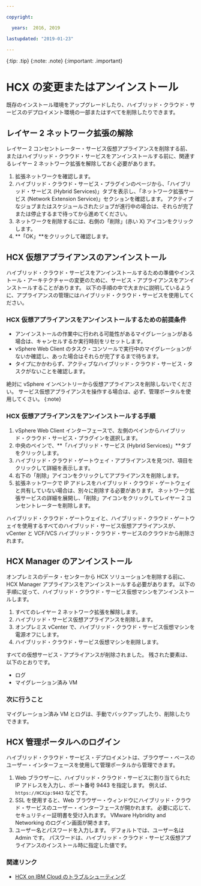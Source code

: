 ```yaml
---

copyright:

  years:  2016, 2019

lastupdated: "2019-01-23"

---
```


{:tip: .tip}
{:note: .note}
{:important: .important}

# HCX の変更またはアンインストール

既存のインストール環境をアップグレードしたり、ハイブリッド・クラウド・サービスのデプロイメント環境の一部またはすべてを削除したりできます。

##  レイヤー 2 ネットワーク拡張の解除

レイヤー 2 コンセントレーター・サービス仮想アプライアンスを削除する前、またはハイブリッド・クラウド・サービスをアンインストールする前に、関連するレイヤー 2 ネットワーク拡張を解除しておく必要があります。

1. 拡張ネットワークを確認します。
2. ハイブリッド・クラウド・サービス・プラグインのページから、「ハイブリッド・サービス (Hybrid Services)」タブを表示し、「ネットワーク拡張サービス (Network Extension Service)」セクションを確認します。 アクティブなジョブまたはスケジュールされたジョブが進行中の場合は、それらが完了または停止するまで待ってから進めてください。
3. ネットワークを削除するには、右側の「削除」(赤い X) アイコンをクリックします。
4. **「OK」**をクリックして確認します。

## HCX 仮想アプライアンスのアンインストール

ハイブリッド・クラウド・サービスをアンインストールするための準備やインストール・アーキテクチャーの変更のために、サービス・アプライアンスをアンインストールすることがあります。 以下の手順の中で大まかに説明しているように、アプライアンスの管理にはハイブリッド・クラウド・サービスを使用してください。

### HCX 仮想アプライアンスをアンインストールするための前提条件

* アンインストールの作業中に行われる可能性があるマイグレーションがある場合は、キャンセルするか実行時刻をリセットします。
* vSphere Web Client のタスク・コンソールで実行中のマイグレーションがないか確認し、あった場合はそれらが完了するまで待ちます。
* タイプにかかわらず、アクティブなハイブリッド・クラウド・サービス・タスクがないことを確認します。

絶対に vSphere インベントリーから仮想アプライアンスを削除しないでください。 サービス仮想アプライアンスを操作する場合は、必ず、管理ポータルを使用してくさい。
{:note}

### HCX 仮想アプライアンスをアンインストールする手順

1. vSphere Web Client インターフェースで、左側のペインからハイブリッド・クラウド・サービス・プラグインを選択します。
2. 中央のペインで、**「ハイブリッド・サービス (Hybrid Services)」**タブをクリックします。
3. ハイブリッド・クラウド・ゲートウェイ・アプライアンスを見つけ、項目をクリックして詳細を表示します。
4. 右下の「削除」アイコンをクリックしてアプライアンスを削除します。
5. 拡張ネットワークで IP アドレスをハイブリッド・クラウド・ゲートウェイと共有していない場合は、別々に削除する必要があります。 ネットワーク拡張サービスの詳細を展開し、「削除」アイコンをクリックしてレイヤー 2 コンセントレーターを削除します。

ハイブリッド・クラウド・ゲートウェイと、ハイブリッド・クラウド・ゲートウェイを使用するすべてのハイブリッド・サービス仮想アプライアンスが、vCenter と VCF/VCS ハイブリッド・クラウド・サービスのクラウドから削除されます。

## HCX Manager のアンインストール

オンプレミスのデータ・センターから HCX ソリューションを削除する前に、HCX Manager アプライアンスをアンインストールする必要があります。 以下の手順に従って、ハイブリッド・クラウド・サービス仮想マシンをアンインストールします。

1. すべてのレイヤー 2 ネットワーク拡張を解除します。
2. ハイブリッド・サービス仮想アプライアンスを削除します。
3. オンプレミス vCenter で、ハイブリッド・クラウド・サービス仮想マシンを電源オフにします。
4. ハイブリッド・クラウド・サービス仮想マシンを削除します。

すべての仮想サービス・アプライアンスが削除されました。 残された要素は、以下のとおりです。
* ログ
* マイグレーション済み VM

### 次に行うこと

マイグレーション済み VM とログは、手動でバックアップしたり、削除したりできます。

## HCX 管理ポータルへのログイン

ハイブリッド・クラウド・サービス・デプロイメントは、ブラウザー・ベースのユーザー・インターフェースを使用して管理ポータルから管理できます。

1. Web ブラウザーに、ハイブリッド・クラウド・サービスに割り当てられた IP アドレスを入力し、ポート番号 9443 を指定します。 例えば、`https://HCXip:9443` などです。
2. SSL を使用すると、Web ブラウザー・ウィンドウにハイブリッド・クラウド・サービスのユーザー・インターフェースが開かれます。 必要に応じて、セキュリティー証明書を受け入れます。 VMware Hybridity and Networking のログイン画面が開きます。
3. ユーザー名とパスワードを入力します。 デフォルトでは、ユーザー名は Admin です。 パスワードは、ハイブリッド・クラウド・サービス仮想アプライアンスのインストール時に指定した値です。

### 関連リンク

* [HCX on IBM Cloud のトラブルシューティング](/docs/services/vmwaresolutions/archiref/hcx-archi/hcx-archi-trbl.html)
